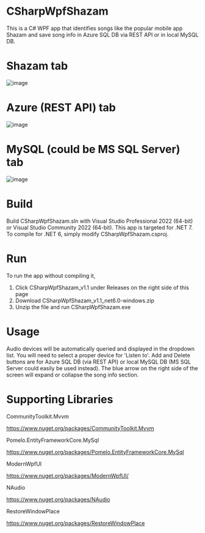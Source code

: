 # CSharpWpfShazam
This is a C# WPF app that identifies songs like the popular mobile app Shazam and save song info in Azure SQL DB via REST API or in local MySQL DB.

# Shazam tab
![image](https://github.com/psun247/CSharpWpfShazam/assets/31531761/0dc90ca9-5479-42f8-a0e8-5b050d81d942)

# Azure (REST API) tab
![image](https://github.com/psun247/CSharpWpfShazam/assets/31531761/25304fad-4f76-4732-8ca5-ba4f35b90817)

# MySQL (could be MS SQL Server) tab
![image](https://github.com/psun247/CSharpWpfShazam/assets/31531761/7d3f972c-107c-4e2f-8669-20faf0e2c719)

# Build
Build CSharpWpfShazam.sln with Visual Studio Professional 2022 (64-bit) or Visual Studio Community 2022 (64-bit).  This app is targeted for .NET 7. To compile for .NET 6, simply modify CSharpWpfShazam.csproj.

# Run
To run the app without compiling it,
1. Click CSharpWpfShazam_v1.1 under Releases on the right side of this page
2. Download CSharpWpfShazam_v1.1_net6.0-windows.zip
3. Unzip the file and run CSharpWpfShazam.exe

# Usage
Audio devices will be automatically queried and displayed in the dropdown list.  You will need to select a proper device for 'Listen to'.  Add and Delete buttons are for Azure SQL DB (via REST API) or local MySQL DB (MS SQL Server could easily be used instead). The blue arrow on the right side of the screen will expand or collapse the song info section.

# Supporting Libraries
CommunityToolkit.Mvvm
 
https://www.nuget.org/packages/CommunityToolkit.Mvvm

Pomelo.EntityFrameworkCore.MySql

https://www.nuget.org/packages/Pomelo.EntityFrameworkCore.MySql
 
ModernWpfUI
 
https://www.nuget.org/packages/ModernWpfUI/

NAudio

https://www.nuget.org/packages/NAudio
 
RestoreWindowPlace

https://www.nuget.org/packages/RestoreWindowPlace
